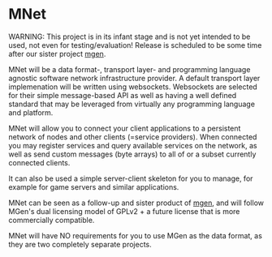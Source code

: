 MNet
====

WARNING: This project is in its infant stage and is not yet intended to be used, not even for testing/evaluation! Release is scheduled to be some time after our sister project [mgen](https://github.com/culvertsoft/mgen).

MNet will be a data format-, transport layer- and programming language agnostic software network infrastructure provider. A default transport layer implemenation will be written using websockets. Websockets are selected for their simple message-based API as well as having a well defined standard that may be leveraged from virtually any programming language and platform.

MNet will allow you to connect your client applications to a persistent network of nodes and other clients (=service providers). When connected you may register services and query available services on the network, as well as send custom messages (byte arrays) to all of or a subset currently connected clients.

It can also be used a simple server-client skeleton for you to manage, for example for game servers and similar applications.

MNet can be seen as a follow-up and sister product of [mgen](https://github.com/culvertsoft/mgen), and will follow MGen's dual licensing model of GPLv2 + a future license that is more commercially compatible.

MNet will have NO requirements for you to use MGen as the data format, as they are two completely separate projects.

